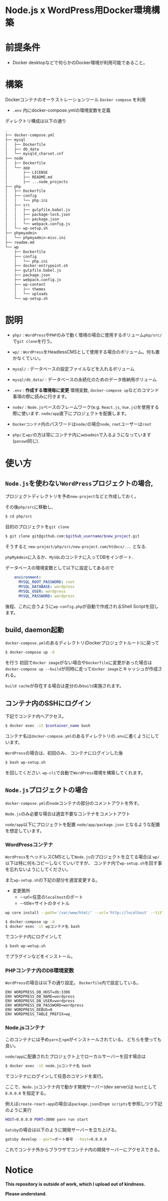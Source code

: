 # Node.js x WordPress用Docker環境構築

# 前提条件
- Docker desktopなどで何らかのDocker環境が利用可能であること。
  
# 構築

Dockerコンテナのオーケストレーションツール `Docker compose` を利用

- `.env` 内にdocker-compose.ymlの環境変数を定義

ディレクトリ構成は以下の通り

~~~bash
.
├── docker-compose.yml
├── mysql
│   ├── Dockerfile
│   ├── db_data
│   └── mysqld_charset.cnf
├── node
│   ├── Dockerfile
│   └── app
│       ├── LICENSE
│       ├── README.md
│       ├── ...node_projects
├── php
│   ├── Dockerfile
│   ├── config
│   │   └── php.ini
│   ├── src
│   │   ├── gulpfile.babel.js
│   │   ├── package-lock.json
│   │   ├── package.json
│   │   └── webpack.config.js
│   └── wp-setup.sh
├── phpmyadmin
│   └── phpmyadmin-misc.ini
├── readme.md
└── wp
    ├── Dockerfile
    ├── config
    │   └── php.ini
    ├── docker-entrypoint.sh
    ├── gulpfile.babel.js
    ├── package.json
    ├── webpack.config.js
    ├── wp-content
    │   ├── themes
    │   └── uploads
    └── wp-setup.sh
~~~
# 説明
- `php/` : `WordPress`や`PHP`のみで動く環境の場合に使用するボリューム`php/src/`で`git clone`を行う。
- `wp/` : `WordPress`をHeadlessCMSとして使用する場合のボリューム。何も置かなくていい。
- `mysql/` : データベースの設定ファイルなどを入れるボリューム
- `mysql/db_data/` : データベースの永続化のためのデータ格納用ボリューム
- `.env` : **作成する環境毎に変更** 環境変数, `docker-compose up`などのコマンド事項の際に読みに行きます。
- `node/` : `Node.js`ベースのフレームワーク(e.g. `React.js`, `Vue.js`)を使用する際に使います. `node/app`直下にプロジェクトを配置します。

- `Dockerコンテナ`内のパスワードは`node/`の場合`node`, `root`ユーザーは`root`
- `php/`と`wp/`の方は常にコンテナ内に`webadmin`で入るようになっています(`passwd`同じ).


# 使い方
## `Node.js`を使わない`WordPress`プロジェクトの場合,

プロジェクトディレクトリを予め`new-project`などと作成しておく。

その後`php/src`に移動し,

```bash
$ cd php/src
```

目的のプロジェクトを`git clone`

```bash
$ git clone git@github.com:$github_username/$new_project.git
```

そうすると
`new-project/php/src/new-project.com/htdocs/...`
となる.


`phpMyAdmin`に入るか、`MySQL`のコンテナに入ってDBをインポート.

データベースの環境変数として以下に設定してあるので

```yml:title=docker-compose.yml
    environment:
      MYSQL_ROOT_PASSWORD: root
      MYSQL_DATABASE: wordpress
      MYSQL_USER: wordpress
      MYSQL_PASSWORD: wordpress
```


後程、これに合うように`wp-config.php`が自動で作成されるShell Scriptを回します。

## build, daemon起動

`docker-compose.yml`のあるディレクトリ(Dockerプロジェクトルート)に戻って

```bash
$ docker-compose up -d
```

を行う
初回で`docker image`がない場合や`Dockerfile`に変更があった場合は`docker-compose up --build`が同時に走って`docker image`とキャッシュが作成される。

`build cache`が存在する場合は差分のみ`build`実施されます。

## コンテナ内のSSHにログイン

下記でコンテナ内へアクセス。

```bash
$ docker exec -it $container_name bash
```

コンテナ名は`docker-compose.yml`のあるディレクトリの`.env`に書くようにしています。

`WordPress`の場合は、初回のみ、
コンテナにログインした後

```bash
$ bash wp-setup.sh
```

を回してください.
`wp-cli`で自動で`WordPress`環境を構築してくれます。


## `Node.js`プロジェクトの場合


`docker-compose.yml`の`node`コンテナの部分のコメントアウトを外す。

`Node.js`のみ必要な場合は適宜不要なコンテナをコメントアウト

`node/app`以下にプロジェクトを配置
`node/app/package.json` となるような配置を想定しています。

### WordPressコンテナ

`WordPress`をヘッドレスCMSとして`Node.js`のプロジェクトを立てる場合は
`wp/`以下は特に何もコピーしなくていいですが、
コンテナ内で`wp-setup.sh`を回す事を忘れないようにしてください。

また`wp-setup.sh`の下記の部分を適宜変更する。
- 変更箇所
  - --url=任意の`localhost`のポート
  - --title=サイトのタイトル

```bash:title=wp-setup.sh
wp core install --path='/var/www/html/' --url='http://localhost' --title='site title' --admin_user='admin' --admin_password='admin' --admin_email='somebody@gmail.com' --allow-root
```

```bash
$ docker-compose up -d
$ docker exec -it wpコンテナ名 bash
```

でコンテナ内にログインして

```bash
$ bash wp-wetup.sh
```

でプラグインなどをインストール。

### PHPコンテナ内のDB環境変数

`WordPress`の場合は以下の通り設定。
`Dockerfile`内で設定している。

```Dockerfile:title=php/Dockerfile
ENV WORDPRESS_DB_HOST=db:3306
ENV WORDPRESS_DB_NAME=wordpress
ENV WORDPRESS_DB_USER=wordpress
ENV WORDPRESS_DB_PASSWORD=wordpress
ENV WORDPRESS_DEBUG=0
ENV WORDPRESS_TABLE_PREFIX=wp_
```

### Node.jsコンテナ

このコンテナには予め`yarn`と`npm`がインストールされている。
どちらを使っても良い。

`node/app`に配置されたプロジェクト上でローカルサーバーを回す場合は

```bash
$ docker exec -it node.jsコンテナ名 bash
```

でコンテナにログインして任意のコマンドを実行。

ここで、`Node.js`コンテナ内で動かす開発サーバー(dev server)は
`host`として`0.0.0.0` を指定する。

例えば`create-react-app`の場合は`package.json`の`npm scripts`を参照しつつ下記のように実行

```bash
HOST=0.0.0.0 PORT=3000 yarn run start
```


`Gatsby`の場合は以下のように開発サーバーを立ち上げる。

```bash
gatsby develop --port=ポート番号 --host=0.0.0.0
```


これでコンテナ外からブラウザでコンテナ内の開発サーバーにアクセスできる。

# Notice
**This repository is outside of work, which I upload out of kindness.**

**Please understand.**
